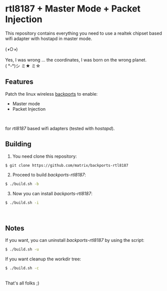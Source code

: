 # rtl8187 + Master Mode + Packet Injection

This repository contains everything you need to use a realtek chipset based wifi adapter with hostapd in master mode.
<br>
<br>
(◑○◑)
<br>
<br>
Yes, I was wrong ... the coordinates, I was born on the wrong planet.
<br>
( °-°)シ ミ★ ミ☆
<br>


## Features

Patch the linux wireless [backports](https://backports.wiki.kernel.org/index.php/Main_Page) to enable:
<br>
* Master mode
* Packet Injection
<br>

for *rtl8187* based wifi adapters (tested with *hostapd*).

## Building

1. You need clone this repository:
```sh
$ git clone https://github.com/matrix/backports-rtl8187
```
2. Proceed to build *backports-rtl8187*:
```sh
$ ./build.sh -b
```
3. Now you can install *backports-rtl8187*:
```sh
$ ./build.sh -i
```
<br>

## Notes
If you want, you can uninstall *backports-rtl8187* by using the script:
```sh
$ ./build.sh -u
```
If you want cleanup the workdir tree:
```sh
$ ./build.sh -c
```


<br>
That's all folks ;)
